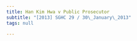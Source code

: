 ```yaml
---
title: Han Kim Hwa v Public Prosecutor
subtitle: "[2013] SGHC 29 / 30\_January\_2013"
tags: null

---
```


